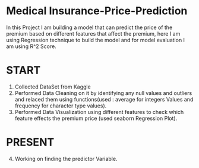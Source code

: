 # Medical Insurance-Price-Prediction
In this Project I am building a model that can predict the price of the premium based on different features that affect the premium, here I am using Regression technique to build the model and for model evaluation I am using R^2 Score.

# START
1. Collected DataSet from Kaggle
2. Performed Data Cleaning on it by identifying any null values and outliers and relaced them using functions(used : average for integers Values and frequency for character type values).
3. Performed Data Visualization using different features to check which feature effects the premium price (used seaborn Regression Plot).

# PRESENT
4. Working on finding the predictor Variable.
